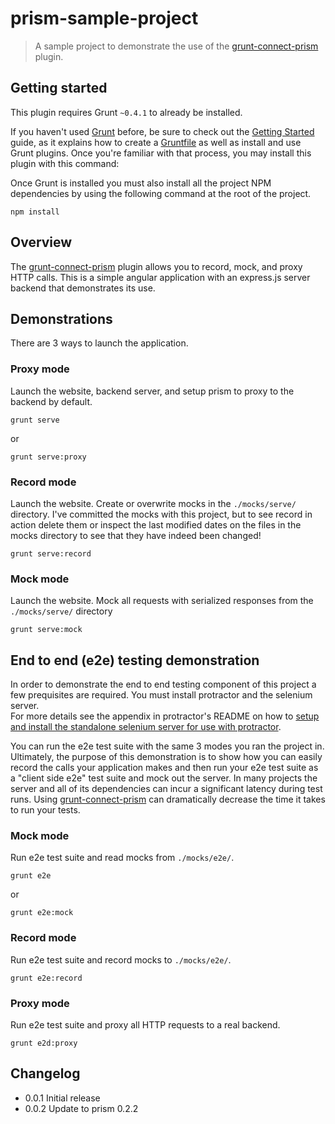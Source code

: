 # prism-sample-project

> A sample project to demonstrate the use of the [grunt-connect-prism](http://github.com/seglo/grunt-connect-prism) plugin.

## Getting started

This plugin requires Grunt `~0.4.1` to already be installed.

If you haven't used [Grunt](http://gruntjs.com/) before, be sure to check out the [Getting Started](http://gruntjs.com/getting-started) guide, as it explains how to create a [Gruntfile](http://gruntjs.com/sample-gruntfile) as well as install and use Grunt plugins. Once you're familiar with that process, you may install this plugin with this command:

Once Grunt is installed you must also install all the project NPM dependencies by using the following command at the root of the project.

```shell
npm install
```

## Overview

The [grunt-connect-prism](http://github.com/seglo/grunt-connect-prism) plugin allows you to record, mock, and proxy HTTP calls.  This is a simple angular application with an express.js server backend that demonstrates its use.

## Demonstrations

There are 3 ways to launch the application.

### Proxy mode

Launch the website, backend server, and setup prism to proxy to the backend by default.

```shell
grunt serve
``` 
or

```shell
grunt serve:proxy
````

### Record mode

Launch the website.  Create or overwrite mocks in the `./mocks/serve/` directory.  I've committed the mocks with this project, but to see record in action delete them or inspect the last modified dates on the files in the mocks directory to see that they have indeed been changed!

```shell
grunt serve:record
```

### Mock mode

Launch the website.  Mock all requests with serialized responses from the `./mocks/serve/` directory

```shell
grunt serve:mock
```

## End to end (e2e) testing demonstration

In order to demonstrate the end to end testing component of this project a few prequisites are required.  You must install protractor and the selenium server.  
For more details see the appendix in protractor's README on how to [setup and install the standalone selenium server for use with protractor](https://github.com/angular/protractor#appendix-a-setting-up-a-standalone-selenium-server).

You can run the e2e test suite with the same 3 modes you ran the project in.  Ultimately, the purpose of this demonstration is to show how you can easily record the calls your application makes and then run your e2e test suite as a "client side e2e" test suite and mock out the server.  In many projects the server and all of its dependencies can incur a significant latency during test runs.  Using [grunt-connect-prism](http://github.com/seglo/grunt-connect-prism) can dramatically decrease the time it takes to run your tests.

### Mock mode

Run e2e test suite and read mocks from `./mocks/e2e/`.

```shell
grunt e2e
```
or
```shell
grunt e2e:mock
```

### Record mode

Run e2e test suite and record mocks to `./mocks/e2e/`.

```shell
grunt e2e:record
```

### Proxy mode

Run e2e test suite and proxy all HTTP requests to a real backend.

```shell
grunt e2d:proxy
```

## Changelog

* 0.0.1 Initial release
* 0.0.2 Update to prism 0.2.2